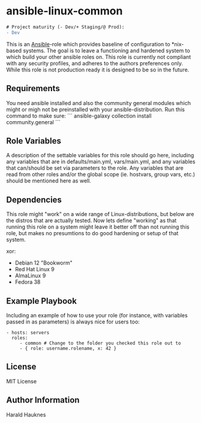 ansible-linux-common
====================
```diff
# Project maturity (- Dev/+ Staging/@ Prod):
- Dev
```

This is an [Ansible](https://www.ansible.com/)-role which provides baseline of configuration to *nix-based systems.
The goal is to leave a functioning and hardened system to which build your other ansible roles on.
This role is currently not compliant with any security profiles, and adheres to the authors preferences only.
While this role is not production ready it is designed to be so in the future.

Requirements
------------

You need ansible installed and also the community general modules which might or migh not be preinstalled with your ansible-distribution.
Run this command to make sure:
´´´
ansible-galaxy collection install community.general
´´´

Role Variables
--------------

A description of the settable variables for this role should go here, including any variables that are in defaults/main.yml, vars/main.yml, and any variables that can/should be set via parameters to the role. Any variables that are read from other roles and/or the global scope (ie. hostvars, group vars, etc.) should be mentioned here as well.

Dependencies
------------
This role might "work" on a wide range of Linux-distributions, but below are the distros that are actually tested.
Now lets define "working" as that running this role on a system might leave it better off than not running
this role, but makes no presumtions to do good hardening or setup of that system.


xor:
  - Debian 12 "Bookworm"
  - Red Hat Linux 9
  - AlmaLinux 9
  - Fedora 38

Example Playbook
----------------

Including an example of how to use your role (for instance, with variables passed in as parameters) is always nice for users too:

    - hosts: servers
      roles:
         - common # Change to the folder you checked this role out to
         - { role: username.rolename, x: 42 }

License
-------

MIT License

Author Information
------------------

Harald Hauknes <harald at hauknes dot org>
